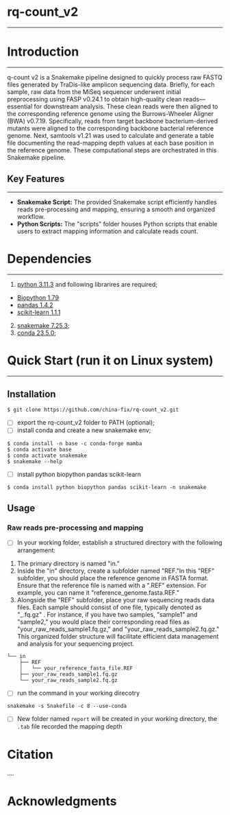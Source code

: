 # rq-count_v2

***

# Introduction

***
q-count v2 is a Snakemake pipeline designed to quickly process raw FASTQ files generated by TraDis-like amplicon sequencing data. Briefly, for each sample, raw data from the MiSeq sequencer underwent initial preprocessing using FASP v0.24.1 to obtain high-quality clean reads—essential for downstream analysis. These clean reads were then aligned to the corresponding reference genome using the Burrows-Wheeler Aligner (BWA) v0.7.19. Specifically, reads from target backbone bacterium-derived mutants were aligned to the corresponding backbone bacterial reference genome. Next, samtools v1.21 was used to calculate and generate a table file documenting the read-mapping depth values at each base position in the reference genome. These computational steps are orchestrated in this Snakemake pipeline.

## Key Features

***

* **Snakemake Script:** The provided Snakemake script efficiently handles reads pre-processing and mapping, ensuring a smooth and organized workflow.
* **Python Scripts:** The "scripts" folder houses Python scripts that enable users to extract mapping information and calculate reads count.

# Dependencies

***

1. [python 3.11.3](https://www.python.org/) and following librarires are required;

* [Biopython 1.79](https://biopython.org/)
* [pandas 1.4.2](https://pandas.pydata.org/)
* [scikit-learn 1.1.1](https://scikit-learn.org/)

2. [snakemake 7.25.3](https://snakemake.github.io/);
3. [conda 23.5.0](https://docs.conda.io/);


# Quick Start (run it on Linux system)

***

## Installation


```
$ git clone https://github.com/china-fix/rq-count_v2.git
```

* [ ]  export the rq-count_v2 folder to PATH (optional);
* [ ]  install conda and create a new snakemake env;

```
$ conda install -n base -c conda-forge mamba
$ conda activate base
$ conda activate snakemake
$ snakemake --help
```

* [ ]  install python biopython pandas scikit-learn

```
$ conda install python biopython pandas scikit-learn -n snakemake
```

## Usage

### Raw reads pre-processing and mapping

* [ ] In your working folder, establish a structured directory with the following arrangement:

1. The primary directory is named "in."
2. Inside the "in" directory, create a subfolder named "REF."In this "REF" subfolder, you should place the reference genome in FASTA format. Ensure that the reference file is named with a ".REF" extension. For example, you can name it "reference\_genome.fasta.REF."
3. Alongside the "REF" subfolder, place your raw sequencing reads data files. Each sample should consist of one file, typically denoted as "\_.fq.gz" .
    For instance, if you have two samples, "sample1" and "sample2," you would place their corresponding read files as "your\_raw\_reads\_sample1\.fq.gz," and "your\_raw\_reads\_sample2\.fq.gz."
    This organized folder structure will facilitate efficient data management and analysis for your sequencing project.

```.
└── in
    ├── REF
    │   └── your_reference_fasta_file.REF
    ├── your_raw_reads_sample1.fq.gz
    └── your_raw_reads_sample2.fq.gz
```

* [ ] run the command in your working direcotry

```
snakemake -s Snakefile -c 8 --use-conda
```

* [ ] New folder named `report` will be created in your working directory, the `.tab` file recorded the mapping depth 


# Citation

....

# Acknowledgments

